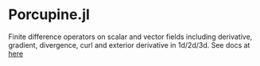 # Porcupine.jl
 
Finite difference operators on scalar and vector fields including derivative, gradient, divergence, curl and exterior derivative in 1d/2d/3d. See docs at [here](https://paulxshen.github.io/Porcupine.jl)